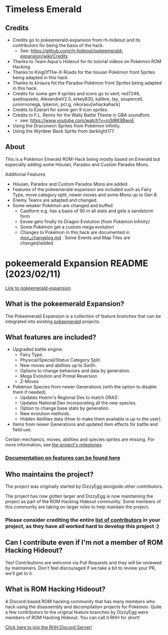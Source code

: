 # Timeless Emerald

## Credits

- Credits go to pokeemerald-expansion from rh-hideout and its contributors for being the basis of the hack.
    - See: https://github.com/rh-hideout/pokeemerald-expansion/wiki/Credits
- Thanks to Team Aqua's Hideout for its tutorial videos on Pokémon ROM Hacking.
- Thanks to KingOfThe-X-Roads for the hisuian Pokémon front Sprites being adapted in this hack.
- Thanks to kiriaura fot the Paradox Pokémon front Sprites being adapted in this hack.
- Credits for some gen 9 sprites and icons go to vent, red7246, axelloquedo, AlexandreV2.0, erkey830, kalibre, tay, soupercell, juniornoriega, lykeron, pcl.g, nikorasu[whackahack]
- Credits to Ezerart for some gen 9 icon sprites.
- Credits to F.L. Remix for the Wally Battle Theme in GBA soundfont.
    - see: https://www.youtube.com/watch?v=ro5tRK9BwoE
- Using the Draconeon Sprites from Pokémon Infinity.
- Using the Wyrdeer Back Sprite from darklight177.

## About

This is a Pokémon Emerald ROM-Hack being mostly based on Emerald but especially adding some Hisuian, Paradox and Custom Paradox Mons.

Additional Features
- Hisuian, Paradox and Custom Paradox Mons are added.
- Features of the pokeemerald-expansion are included such as Fairy Type, move category split, newer moves and some Mons up to Gen 8.
- Enemy Teams are adapted and changed.
- Some weaker Pokémon are changed and buffed
    - Castform e.g. has a basis of 90 in all stats and gets a sandstorm form
    - Eevee gets finally its Dragon Evolution (from Pokémon Infinity)
    - Some Pokémon get a custom mega evolution
    - Changes to Pokémon in this hack are documented in [mon_changelog.md](./mon_changelog.md)
. Some Events and Map Tiles are changed/added

# pokeemerald Expansion README (2023/02/11)
[Link to pokeemerald-expansion](https://github.com/rh-hideout/pokeemerald-expansion)

## What is the pokeemerald Expansion?

The Pokeemerald Expansion is a collection of feature branches that can be integrated into existing [pokeemerald](https://github.com/pret/pokeemerald) projects.

## What features are included?
- Upgraded battle engine.
    - Fairy Type.
    - Physical/Special/Status Category Split.
    - New moves and abilities up to SwSh.
    - Options to change behaviors and data by generation.
    - Mega Evolution and Primal Reversion
    - Z-Moves
- Pokémon Species from newer Generations (with the option to disable them if needed).
    - Updates Hoenn's Regional Dex to match ORAS'.
    - Updates National Dex incorporating all the new species.
    - Option to change base stats by generation.
    - New evolution methods.
    - Hidden Abilities data (How to make them available is up to the user).
- Items from newer Generations and updated item effects for battle and field use.

Certain mechanics, moves, abilities and species sprites are missing. For more information, see [the project's milestones](https://github.com/rh-hideout/pokeemerald-expansion/milestones).

### [Documentation on features can be found here](https://github.com/rh-hideout/pokeemerald-expansion/wiki)

## Who maintains the project?

The project was originally started by DizzyEgg alongside other contributors.

The project has now gotten larger and DizzyEgg is now maintaining the project as part of the ROM Hacking Hideout community. Some members of this community are taking on larger roles to help maintain the project.

### Please consider crediting the entire [list of contributors](https://github.com/rh-hideout/pokeemerald-expansion/wiki/Credits) in your project, as they have all worked hard to develop this project :)

## Can I contribute even if I'm not a member of ROM Hacking Hideout?

Yes! Contributions are welcome via Pull Requests and they will be reviewed by maintainers. Don't feel discouraged if we take a bit to review your PR, we'll get to it.

## What is ROM Hacking Hideout?

A Discord-based ROM hacking community that has many members who hack using the disassembly and decompilation projects for Pokémon. Quite a few contributors to the original feature branches by DizzyEgg were members of ROM Hacking Hideout. You can call it RHH for short!

[Click here to join the RHH Discord Server!](https://discord.gg/6CzjAG6GZk)
